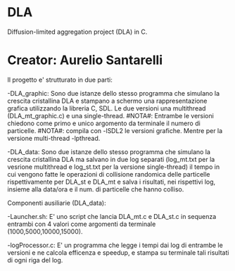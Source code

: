 # DLA
Diffusion-limited aggregation project (DLA) in C.

# Creator: Aurelio Santarelli #

Il progetto e' strutturato in due parti:

-DLA_graphic: Sono due istanze dello stesso programma che simulano la crescita cristallina DLA e stampano a schermo 
              una rappresentazione grafica utilizzando la libreria C, SDL. Le due versioni una multithread (DLA_mt_graphic.c)
              e una single-thread. 
              #NOTA#: Entrambe le versioni chiedono come primo e unico argomento da terminale il numero di particelle.
              #NOTA#: compila con -lSDL2 le versioni grafiche. Mentre per la versione multi-thread -lpthread. 
              
-DLA_data: Sono due istanze dello stesso programma che simulano la crescita cristallina DLA ma salvano in due log separati
           (log_mt.txt per la vesrione multithread e log_st.txt per la versione single-thread) il tempo in cui vengono 
           fatte le operazioni di collisione randomica delle particelle rispettivamente per DLA_st e DLA_mt e salva i risultati,
           nei rispettivi log, insieme alla data/ora e il num. di particelle che hanno colliso.
           
Componenti ausiliarie (DLA_data):

-Launcher.sh: E' uno script che lancia DLA_mt.c e DLA_st.c in sequenza entrambi con 4 valori come argomenti da terminale 
              (1000,5000,10000,15000).
           
-logProcessor.c: E' un programma che legge i tempi dai log di entrambe le versioni e ne calcola efficenza e speedup,
                 e stampa su terminale tali risultati di ogni riga del log.
